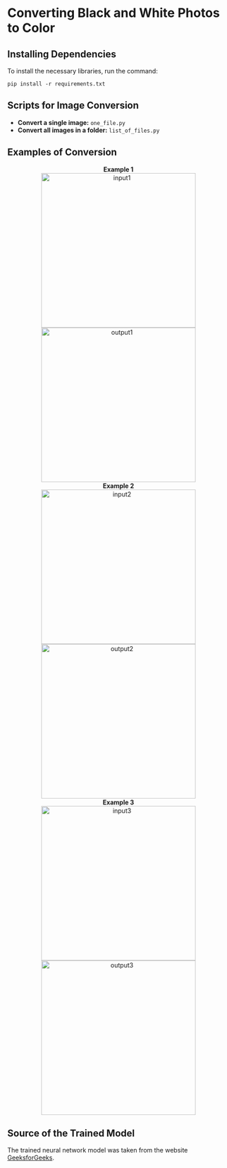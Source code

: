 <h1>Converting Black and White Photos to Color</h1>

<h2>Installing Dependencies</h2>
<p class="requirements">To install the necessary libraries, run the command:</p>
<pre class="requirements"><code>pip install -r requirements.txt</code></pre>

<h2>Scripts for Image Conversion</h2>
<ul>
    <li><strong>Convert a single image:</strong> <code>one_file.py</code></li>
    <li><strong>Convert all images in a folder:</strong> <code>list_of_files.py</code></li>
</ul>

<h2>Examples of Conversion</h2>

<div align="center">
    <div>
        <strong>Example 1</strong><br>
        <img src="test_input/1.jpg" width="350" alt="input1">
        <img src="test_output/1.jpg" width="350" alt="output1">
    </div>
    <div>
        <strong>Example 2</strong><br>
        <img src="test_input/2.jpg" width="350" alt="input2">
        <img src="test_output/2.jpg" width="350" alt="output2">
    </div>
    <div>
        <strong>Example 3</strong><br>
        <img src="test_input/3.jpg" width="350" alt="input3">
        <img src="test_output/3.jpg" width="350" alt="output3">
    </div>
</div>

<h2>Source of the Trained Model</h2>
<p>The trained neural network model was taken from the website <a href="https://www.geeksforgeeks.org/black-and-white-image-colorization-with-opencv-and-deep-learning/" target="_blank">GeeksforGeeks</a>.</p>
